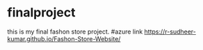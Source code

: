 # finalproject
this is my final fashon store project.
#azure link https://r-sudheer-kumar.github.io/Fashon-Store-Website/
